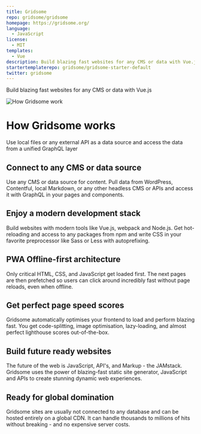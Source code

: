 ```yaml
---
title: Gridsome
repo: gridsome/gridsome
homepage: https://gridsome.org/
language:
  - JavaScript
license:
  - MIT
templates:
  - Vue
description: Build blazing fast websites for any CMS or data with Vue.js
startertemplaterepo: gridsome/gridsome-starter-default
twitter: gridsome
---
```


Build blazing fast websites for any CMS or data with Vue.js

![How Gridsome work](https://thepracticaldev.s3.amazonaws.com/i/878bujtx44yni3oub1hf.gif)

# How Gridsome works

Use local files or any external API as a data source and access the data from a unified GraphQL layer

## Connect to any CMS or data source

Use any CMS or data source for content. Pull data from WordPress, Contentful, local Markdown, or any other headless CMS or APIs and access it with GraphQL in your pages and components.

## Enjoy a modern development stack

Build websites with modern tools like Vue.js, webpack and Node.js. Get hot-reloading and access to any packages from npm and write CSS in your favorite preprocessor like Sass or Less with autoprefixing.

## PWA Offline-first architecture

Only critical HTML, CSS, and JavaScript get loaded first. The next pages are then prefetched so users can click around incredibly fast without page reloads, even when offline.

## Get perfect page speed scores

Gridsome automatically optimises your frontend to load and perform blazing fast. You get code-splitting, image optimisation, lazy-loading, and almost perfect lighthouse scores out-of-the-box.

## Build future ready websites

The future of the web is JavaScript, API's, and Markup - the JAMstack. Gridsome uses the power of blazing-fast static site generator, JavaScript and APIs to create stunning dynamic web experiences.

## Ready for global domination

Gridsome sites are usually not connected to any database and can be hosted entirely on a global CDN. It can handle thousands to millions of hits without breaking - and no expensive server costs.
